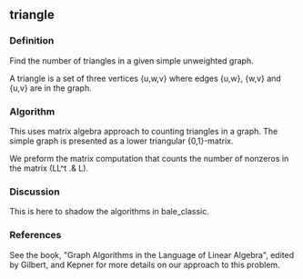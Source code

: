 ## triangle
### Definition
Find the number of triangles in a given simple unweighted graph. 

A triangle is a set of three vertices {u,w,v} where edges {u,w}, {w,v} and {u,v} are in the graph.

### Algorithm
This uses matrix algebra approach to counting triangles in a graph.
The simple graph is presented as a lower triangular {0,1}-matrix.

We preform the matrix computation that counts the number of nonzeros in the matrix (LL^t .& L).
### Discussion
This is here to shadow the algorithms in bale_classic.

### References
See the book, "Graph Algorithms in the Language of Linear Algebra",
edited by Gilbert, and Kepner for more details on our approach to this problem.


